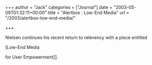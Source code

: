 +++
author = "Jack"
categories = ["Journal"]
date = "2003-05-09T01:32:11+00:00"
title = "Alertbox : Low-End Media"
url = "/2003/alertbox-low-end-media/"

+++

Nielsen continues his recent return to relevency with a piece entitled
  

  
[Low-End Media
  

  
for User Empowerment][1].

 [1]: http://www.useit.com/alertbox/20030421.html